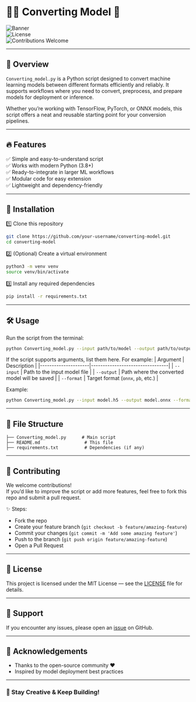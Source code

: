 
# 🎨✨ Converting Model 🚀

![Banner](https://img.shields.io/badge/Python-3.8%2B-blue?style=for-the-badge&logo=python)  
![License](https://img.shields.io/badge/License-MIT-green?style=for-the-badge)  
![Contributions Welcome](https://img.shields.io/badge/PRs-Welcome-purple?style=for-the-badge)  

---

## 🌟 Overview

`Converting_model.py` is a Python script designed to convert machine learning models between different formats efficiently and reliably. It supports workflows where you need to convert, preprocess, and prepare models for deployment or inference.

Whether you’re working with TensorFlow, PyTorch, or ONNX models, this script offers a neat and reusable starting point for your conversion pipelines.

---

## 🔥 Features

✅ Simple and easy-to-understand script  
✅ Works with modern Python (3.8+)  
✅ Ready-to-integrate in larger ML workflows  
✅ Modular code for easy extension  
✅ Lightweight and dependency-friendly  

---

## 🚀 Installation

1️⃣ Clone this repository  
```bash
git clone https://github.com/your-username/converting-model.git
cd converting-model
```

2️⃣ (Optional) Create a virtual environment  
```bash
python3 -m venv venv
source venv/bin/activate
```

3️⃣ Install any required dependencies  
```bash
pip install -r requirements.txt
```

---

## 🛠️ Usage

Run the script from the terminal:
```bash
python Converting_model.py --input path/to/model --output path/to/output
```

If the script supports arguments, list them here. For example:
| Argument            | Description                     |
|---------------------|---------------------------------|
| `--input`           | Path to the input model file   |
| `--output`          | Path where the converted model will be saved |
| `--format`          | Target format (`onnx`, `pb`, etc.) |

Example:
```bash
python Converting_model.py --input model.h5 --output model.onnx --format onnx
```

---

## 📄 File Structure

```
├── Converting_model.py      # Main script
├── README.md                 # This file
├── requirements.txt          # Dependencies (if any)
```

---

## 👥 Contributing

We welcome contributions!  
If you’d like to improve the script or add more features, feel free to fork this repo and submit a pull request.

✨ Steps:
- Fork the repo
- Create your feature branch (`git checkout -b feature/amazing-feature`)
- Commit your changes (`git commit -m 'Add some amazing feature'`)
- Push to the branch (`git push origin feature/amazing-feature`)
- Open a Pull Request

---

## 📜 License

This project is licensed under the MIT License — see the [LICENSE](LICENSE) file for details.

---

## 💬 Support

If you encounter any issues, please open an [issue](https://github.com/your-username/converting-model/issues) on GitHub.

---

## 🎉 Acknowledgements

- Thanks to the open-source community ❤️
- Inspired by model deployment best practices

---

### 🌈 Stay Creative & Keep Building!
